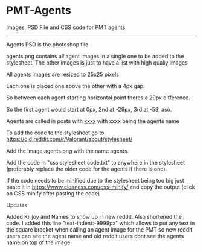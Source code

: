 # PMT-Agents
Images, PSD File and CSS code for PMT agents

-------


Agents PSD is the photoshop file. 

agents.png contains all agent images in a single one to be added to the stylesheet. The other images is just to have a list with high qualiy images

All agents images are resized to 25x25 pixels 

Each one is placed one above the other with a 4px gap.

So between each agent starting horizontal point theres a 29px difference.

So the first agent would start at 0px, 2nd at -29px, 3rd at -58, aso. 

Agents are called in posts with [xxxx](#agent-xxxx) with xxxx being the agents name 

To add the code to the stylesheet go to https://old.reddit.com/r/Valorant/about/stylesheet/ 

Add the image agents.png with the name agents.

Add the code in "css stylesheet code.txt" to anywhere in the stylesheet (preferably replace the older code for the agents if there is one). 

If the code needs to be minified due to the stylesheet being too big just paste it in https://www.cleancss.com/css-minify/ and copy the output (click on CSS minify after pasting the code)

Updates:

Added Killjoy and Names to show up in new reddit. Also shortened the code. I added this line "text-indent:-9999px" which allows to put any text in the square bracket 
when calling an agent image for the PMT so new reddit users can see the agent name and old reddit users dont see the agents name on top of the image

